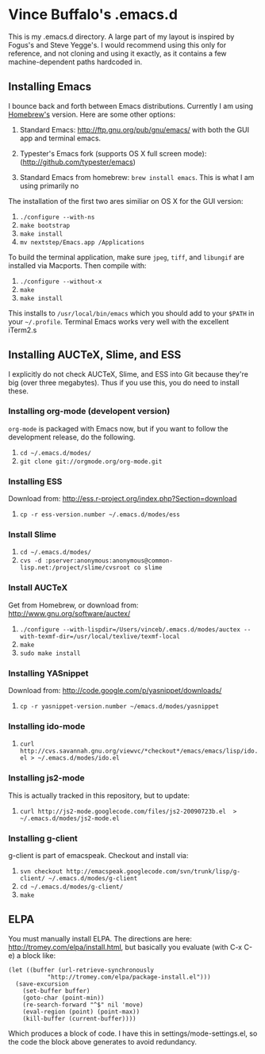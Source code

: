 # Vince Buffalo's .emacs.d

This is my .emacs.d directory. A large part of my layout is inspired
by Fogus's and Steve Yegge's. I would recommend using this only for
reference, and not cloning and using it exactly, as it contains a few
machine-dependent paths hardcoded in.

Installing Emacs
----------------

I bounce back and forth between Emacs distributions. Currently I am
using [Homebrew's](http://mxcl.github.com/homebrew/) version. Here are
some other options:

 1. Standard Emacs: http://ftp.gnu.org/pub/gnu/emacs/ with both the
 GUI app and terminal emacs.

 2. Typester's Emacs fork (supports OS X full screen mode):
 (http://github.com/typester/emacs)

 3. Standard Emacs from homebrew: `brew install emacs`. This is what I
 am using primarily no

The installation of the first two ares similiar on OS X for the GUI
version:

 1. `./configure --with-ns`
 2. `make bootstrap`
 3. `make install`
 4. `mv nextstep/Emacs.app /Applications`

To build the terminal application, make sure `jpeg`, `tiff`, and `libungif`
are installed via Macports. Then compile with:

 1. `./configure --without-x`
 2. `make`
 3. `make install`

This installs to `/usr/local/bin/emacs` which you should add to your
`$PATH` in your `~/.profile`. Terminal Emacs works very well with the
excellent iTerm2.s

## Installing AUCTeX, Slime, and ESS

I explicitly do not check AUCTeX, Slime, and ESS into Git because they're big
(over three megabytes). Thus if you use this, you do need to install
these.

### Installing org-mode (developent version)

`org-mode` is packaged with Emacs now, but if you want to follow the
development release, do the following. 

  1. `cd ~/.emacs.d/modes/`
  2. `git clone git://orgmode.org/org-mode.git`
      
### Installing ESS

  Download from: http://ess.r-project.org/index.php?Section=download
  
  1. `cp -r ess-version.number ~/.emacs.d/modes/ess`

### Install Slime
    
  1. `cd ~/.emacs.d/modes/`
  2. `cvs -d :pserver:anonymous:anonymous@common-lisp.net:/project/slime/cvsroot co slime`

### Install AUCTeX

  Get from Homebrew, or download from: http://www.gnu.org/software/auctex/

  1. `./configure --with-lispdir=/Users/vinceb/.emacs.d/modes/auctex --with-texmf-dir=/usr/local/texlive/texmf-local`
  2. `make`
  3. `sudo make install`

### Installing YASnippet
  Download from: http://code.google.com/p/yasnippet/downloads/

  1. `cp -r yasnippet-version.number ~/emacs.d/modes/yasnippet`

### Installing ido-mode
  1. `curl http://cvs.savannah.gnu.org/viewvc/*checkout*/emacs/emacs/lisp/ido.el > ~/.emacs.d/modes/ido.el`

### Installing js2-mode

This is actually tracked in this repository, but to update:

  1. `curl http://js2-mode.googlecode.com/files/js2-20090723b.el  > ~/.emacs.d/modes/js2-mode.el`

### Installing g-client

g-client is part of emacspeak. Checkout and install via:

  1. `svn checkout http://emacspeak.googlecode.com/svn/trunk/lisp/g-client/ ~/.emacs.d/modes/g-client`
  2. `cd ~/.emacs.d/modes/g-client/`
  3. `make`

ELPA
----

You must manually install ELPA. The directions are here:
http://tromey.com/elpa/install.html, but basically you evaluate (with
C-x C-e) a block like:

    (let ((buffer (url-retrieve-synchronously
    	       "http://tromey.com/elpa/package-install.el")))
      (save-excursion
        (set-buffer buffer)
        (goto-char (point-min))
        (re-search-forward "^$" nil 'move)
        (eval-region (point) (point-max))
        (kill-buffer (current-buffer))))

Which produces a block of code. I have this in
settings/mode-settings.el, so the code the block above generates to
avoid redundancy.

